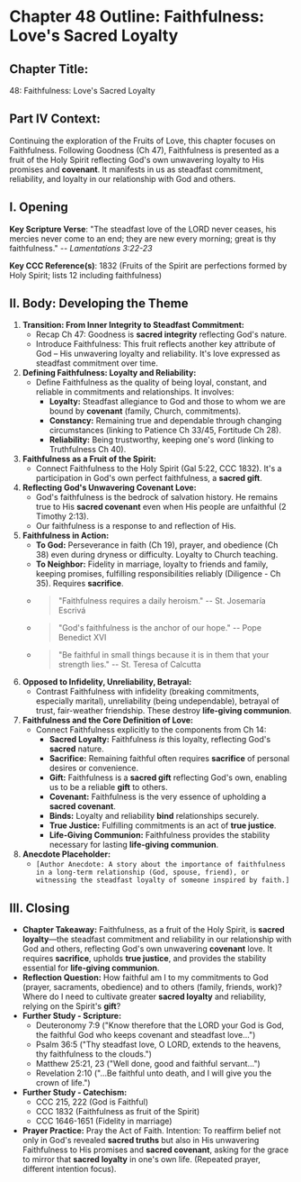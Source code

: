 # Chapter 48 Outline: Faithfulness: Love's Sacred Loyalty

## Chapter Title:

48: Faithfulness: Love's Sacred Loyalty

## Part IV Context:

Continuing the exploration of the Fruits of Love, this chapter focuses on Faithfulness. Following Goodness (Ch 47), Faithfulness is presented as a fruit of the Holy Spirit reflecting God's own unwavering loyalty to His promises and **covenant**. It manifests in us as steadfast commitment, reliability, and loyalty in our relationship with God and others.

## I. Opening

**Key Scripture Verse**: "The steadfast love of the LORD never ceases, his mercies never come to an end; they are new every morning; great is thy faithfulness." -- _Lamentations 3:22-23_

**Key CCC Reference(s)**: 1832 (Fruits of the Spirit are perfections formed by Holy Spirit; lists 12 including faithfulness)

## II. Body: Developing the Theme

1.  **Transition: From Inner Integrity to Steadfast Commitment:**
    *   Recap Ch 47: Goodness is **sacred integrity** reflecting God's nature.
    *   Introduce Faithfulness: This fruit reflects another key attribute of God – His unwavering loyalty and reliability. It's love expressed as steadfast commitment over time.
2.  **Defining Faithfulness: Loyalty and Reliability:**
    *   Define Faithfulness as the quality of being loyal, constant, and reliable in commitments and relationships. It involves:
        *   **Loyalty:** Steadfast allegiance to God and those to whom we are bound by **covenant** (family, Church, commitments).
        *   **Constancy:** Remaining true and dependable through changing circumstances (linking to Patience Ch 33/45, Fortitude Ch 28).
        *   **Reliability:** Being trustworthy, keeping one's word (linking to Truthfulness Ch 40).
3.  **Faithfulness as a Fruit of the Spirit:**
    *   Connect Faithfulness to the Holy Spirit (Gal 5:22, CCC 1832). It's a participation in God's own perfect faithfulness, a **sacred gift**.
4.  **Reflecting God's Unwavering Covenant Love:**
    *   God's faithfulness is the bedrock of salvation history. He remains true to His **sacred covenant** even when His people are unfaithful (2 Timothy 2:13).
    *   Our faithfulness is a response to and reflection of His.
5.  **Faithfulness in Action:**
    *   **To God:** Perseverance in faith (Ch 19), prayer, and obedience (Ch 38) even during dryness or difficulty. Loyalty to Church teaching.
    *   **To Neighbor:** Fidelity in marriage, loyalty to friends and family, keeping promises, fulfilling responsibilities reliably (Diligence - Ch 35). Requires **sacrifice**.
    *   > "Faithfulness requires a daily heroism." -- St. Josemaría Escrivá
    *   > "God's faithfulness is the anchor of our hope." -- Pope Benedict XVI
    *   > "Be faithful in small things because it is in them that your strength lies." -- St. Teresa of Calcutta
6.  **Opposed to Infidelity, Unreliability, Betrayal:**
    *   Contrast Faithfulness with infidelity (breaking commitments, especially marital), unreliability (being undependable), betrayal of trust, fair-weather friendship. These destroy **life-giving communion**.
7.  **Faithfulness and the Core Definition of Love:**
    *   Connect Faithfulness explicitly to the components from Ch 14:
        *   **Sacred Loyalty:** Faithfulness _is_ this loyalty, reflecting God's **sacred** nature.
        *   **Sacrifice:** Remaining faithful often requires **sacrifice** of personal desires or convenience.
        *   **Gift:** Faithfulness is a **sacred gift** reflecting God's own, enabling us to be a reliable **gift** to others.
        *   **Covenant:** Faithfulness is the very essence of upholding a **sacred covenant**.
        *   **Binds:** Loyalty and reliability **bind** relationships securely.
        *   **True Justice:** Fulfilling commitments is an act of **true justice**.
        *   **Life-Giving Communion:** Faithfulness provides the stability necessary for lasting **life-giving communion**.
8.  **Anecdote Placeholder:**
    *   `[Author Anecdote: A story about the importance of faithfulness in a long-term relationship (God, spouse, friend), or witnessing the steadfast loyalty of someone inspired by faith.]`

## III. Closing

*   **Chapter Takeaway:** Faithfulness, as a fruit of the Holy Spirit, is **sacred loyalty**—the steadfast commitment and reliability in our relationship with God and others, reflecting God's own unwavering **covenant** love. It requires **sacrifice**, upholds **true justice**, and provides the stability essential for **life-giving communion**.
*   **Reflection Question:** How faithful am I to my commitments to God (prayer, sacraments, obedience) and to others (family, friends, work)? Where do I need to cultivate greater **sacred loyalty** and reliability, relying on the Spirit's **gift**?
*   **Further Study - Scripture:**
    *   Deuteronomy 7:9 ("Know therefore that the LORD your God is God, the faithful God who keeps covenant and steadfast love...")
    *   Psalm 36:5 ("Thy steadfast love, O LORD, extends to the heavens, thy faithfulness to the clouds.")
    *   Matthew 25:21, 23 ("Well done, good and faithful servant...")
    *   Revelation 2:10 ("...Be faithful unto death, and I will give you the crown of life.")
*   **Further Study - Catechism:**
    *   CCC 215, 222 (God is Faithful)
    *   CCC 1832 (Faithfulness as fruit of the Spirit)
    *   CCC 1646-1651 (Fidelity in marriage)
*   **Prayer Practice:** Pray the Act of Faith. Intention: To reaffirm belief not only in God's revealed **sacred truths** but also in His unwavering Faithfulness to His promises and **sacred covenant**, asking for the grace to mirror that **sacred loyalty** in one's own life. (Repeated prayer, different intention focus).

